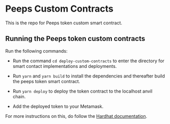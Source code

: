 # Peeps Custom Contracts

This is the repo for Peeps token custom smart contract.

## Running the Peeps token custom contracts

Run the following commands:

- Run the command `cd deploy-custom-contracts` to enter the directory for smart contact implementations and deployments.

- Run `yarn` and `yarn build` to install the dependencies and thereafter build the peeps token smart contract.

- Run `yarn deploy` to deploy the token contract to the localhost anvil chain.

- Add the deployed token to your Metamask.

For more instructions on this, do follow the [Hardhat documentation](https://hardhat.org/docs).